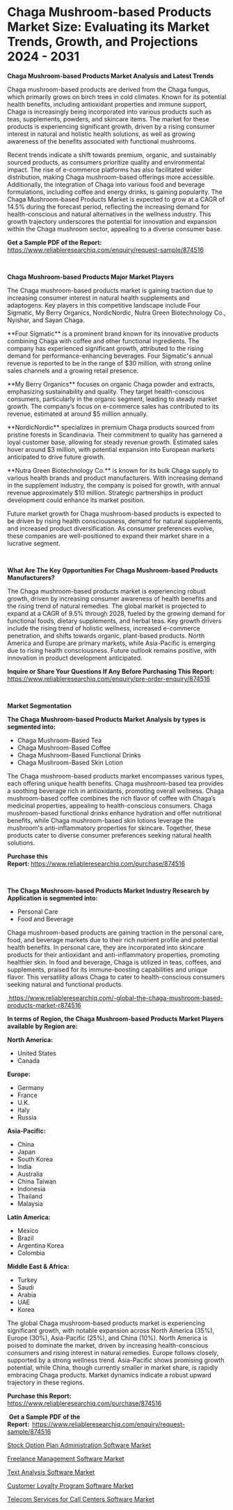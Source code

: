 <p><h1>Chaga Mushroom-based Products Market Size: Evaluating its Market Trends, Growth, and Projections 2024 - 2031</h1></p><p><strong>Chaga Mushroom-based Products Market Analysis and Latest Trends</strong></p>
<p><p>Chaga mushroom-based products are derived from the Chaga fungus, which primarily grows on birch trees in cold climates. Known for its potential health benefits, including antioxidant properties and immune support, Chaga is increasingly being incorporated into various products such as teas, supplements, powders, and skincare items. The market for these products is experiencing significant growth, driven by a rising consumer interest in natural and holistic health solutions, as well as growing awareness of the benefits associated with functional mushrooms.</p><p>Recent trends indicate a shift towards premium, organic, and sustainably sourced products, as consumers prioritize quality and environmental impact. The rise of e-commerce platforms has also facilitated wider distribution, making Chaga mushroom-based offerings more accessible. Additionally, the integration of Chaga into various food and beverage formulations, including coffee and energy drinks, is gaining popularity. The Chaga Mushroom-based Products Market is expected to grow at a CAGR of 14.5% during the forecast period, reflecting the increasing demand for health-conscious and natural alternatives in the wellness industry. This growth trajectory underscores the potential for innovation and expansion within the Chaga mushroom sector, appealing to a diverse consumer base.</p></p>
<p><strong>Get a Sample PDF of the Report:&nbsp;</strong> <a href="https://www.reliableresearchiq.com/enquiry/request-sample/874516">https://www.reliableresearchiq.com/enquiry/request-sample/874516</a></p>
<p>&nbsp;</p>
<p><strong>Chaga Mushroom-based Products Major Market Players</strong></p>
<p><p>The Chaga mushroom-based products market is gaining traction due to increasing consumer interest in natural health supplements and adaptogens. Key players in this competitive landscape include Four Sigmatic, My Berry Organics, NordicNordic, Nutra Green Biotechnology Co., Nyishar, and Sayan Chaga.</p><p>**Four Sigmatic** is a prominent brand known for its innovative products combining Chaga with coffee and other functional ingredients. The company has experienced significant growth, attributed to the rising demand for performance-enhancing beverages. Four Sigmatic's annual revenue is reported to be in the range of $30 million, with strong online sales channels and a growing retail presence.</p><p>**My Berry Organics** focuses on organic Chaga powder and extracts, emphasizing sustainability and quality. They target health-conscious consumers, particularly in the organic segment, leading to steady market growth. The company’s focus on e-commerce sales has contributed to its revenue, estimated at around $5 million annually.</p><p>**NordicNordic** specializes in premium Chaga products sourced from pristine forests in Scandinavia. Their commitment to quality has garnered a loyal customer base, allowing for steady revenue growth. Estimated sales hover around $3 million, with potential expansion into European markets anticipated to drive future growth.</p><p>**Nutra Green Biotechnology Co.** is known for its bulk Chaga supply to various health brands and product manufacturers. With increasing demand in the supplement industry, the company is poised for growth, with annual revenue approximately $10 million. Strategic partnerships in product development could enhance its market position.</p><p>Future market growth for Chaga mushroom-based products is expected to be driven by rising health consciousness, demand for natural supplements, and increased product diversification. As consumer preferences evolve, these companies are well-positioned to expand their market share in a lucrative segment.</p></p>
<p>&nbsp;</p>
<p><strong>What Are The Key Opportunities For Chaga Mushroom-based Products Manufacturers?</strong></p>
<p><p>The Chaga mushroom-based products market is experiencing robust growth, driven by increasing consumer awareness of health benefits and the rising trend of natural remedies. The global market is projected to expand at a CAGR of 9.5% through 2028, fueled by the growing demand for functional foods, dietary supplements, and herbal teas. Key growth drivers include the rising trend of holistic wellness, increased e-commerce penetration, and shifts towards organic, plant-based products. North America and Europe are primary markets, while Asia-Pacific is emerging due to rising health consciousness. Future outlook remains positive, with innovation in product development anticipated.</p></p>
<p><strong>Inquire or Share Your Questions If Any Before Purchasing This Report:</strong> <a href="https://www.reliableresearchiq.com/enquiry/pre-order-enquiry/874516">https://www.reliableresearchiq.com/enquiry/pre-order-enquiry/874516</a></p>
<p>&nbsp;</p>
<p><strong>Market Segmentation</strong></p>
<p><strong>The Chaga Mushroom-based Products Market Analysis by types is segmented into:</strong></p>
<p><ul><li>Chaga Mushroom-Based Tea</li><li>Chaga Mushroom-Based Coffee</li><li>Chaga Mushroom-Based Functional Drinks</li><li>Chaga Mushroom-Based Skin Lotion</li></ul></p>
<p><p>The Chaga mushroom-based products market encompasses various types, each offering unique health benefits. Chaga mushroom-based tea provides a soothing beverage rich in antioxidants, promoting overall wellness. Chaga mushroom-based coffee combines the rich flavor of coffee with Chaga’s medicinal properties, appealing to health-conscious consumers. Chaga mushroom-based functional drinks enhance hydration and offer nutritional benefits, while Chaga mushroom-based skin lotions leverage the mushroom's anti-inflammatory properties for skincare. Together, these products cater to diverse consumer preferences seeking natural health solutions.</p></p>
<p><strong>Purchase this Report:&nbsp;</strong><a href="https://www.reliableresearchiq.com/purchase/874516">https://www.reliableresearchiq.com/purchase/874516</a></p>
<p>&nbsp;</p>
<p><strong>The Chaga Mushroom-based Products Market Industry Research by Application is segmented into:</strong></p>
<p><ul><li>Personal Care</li><li>Food and Beverage</li></ul></p>
<p><p>Chaga mushroom-based products are gaining traction in the personal care, food, and beverage markets due to their rich nutrient profile and potential health benefits. In personal care, they are incorporated into skincare products for their antioxidant and anti-inflammatory properties, promoting healthier skin. In food and beverage, Chaga is utilized in teas, coffees, and supplements, praised for its immune-boosting capabilities and unique flavor. This versatility allows Chaga to cater to health-conscious consumers seeking natural and functional products.</p></p>
<p><a href="https://www.reliableresearchiq.com/-global-the-chaga-mushroom-based-products-market-r874516">&nbsp;https://www.reliableresearchiq.com/-global-the-chaga-mushroom-based-products-market-r874516</a></p>
<p><strong>In terms of Region, the Chaga Mushroom-based Products Market Players available by Region are:</strong></p>
<p>
    <p> <strong> North America: </strong>
        <ul>
            <li>United States</li>
            <li>Canada</li>
        </ul>
        </p> 
    <p> <strong> Europe: </strong>
        <ul>
            <li>Germany</li>
            <li>France</li>
            <li>U.K.</li>
            <li>Italy</li>
            <li>Russia</li>
        </ul>
        </p> 
    <p> <strong> Asia-Pacific: </strong>
        <ul>
            <li>China</li>
            <li>Japan</li>
            <li>South Korea</li>
            <li>India</li>
            <li>Australia</li>
            <li>China Taiwan</li>
            <li>Indonesia</li>
            <li>Thailand</li>
            <li>Malaysia</li>
        </ul>
        </p> 
    <p> <strong> Latin America: </strong>
        <ul>
            <li>Mexico</li>
            <li>Brazil</li>
            <li>Argentina Korea</li>
            <li>Colombia</li>
        </ul>
        </p> 
    <p> <strong> Middle East & Africa: </strong>
        <ul>
            <li>Turkey</li>
            <li>Saudi</li>
            <li>Arabia</li>
            <li>UAE</li>
            <li>Korea</li>
        </ul>
    </p>
    </p>
<p><p>The global Chaga mushroom-based products market is experiencing significant growth, with notable expansion across North America (35%), Europe (30%), Asia-Pacific (25%), and China (10%). North America is poised to dominate the market, driven by increasing health-conscious consumers and rising interest in natural remedies. Europe follows closely, supported by a strong wellness trend. Asia-Pacific shows promising growth potential, while China, though currently smaller in market share, is rapidly embracing Chaga products. Market dynamics indicate a robust upward trajectory in these regions.</p></p>
<p><strong>Purchase this Report: </strong><a href="https://www.reliableresearchiq.com/purchase/874516">https://www.reliableresearchiq.com/purchase/874516</a></p>
<p>&nbsp;<strong>Get a Sample PDF of the Report:&nbsp;&nbsp;</strong><a href="https://www.reliableresearchiq.com/enquiry/request-sample/874516">https://www.reliableresearchiq.com/enquiry/request-sample/874516</a></p>
<p><strong></strong></p>
<p><p><a href="https://www.linkedin.com/pulse/navigating-stock-option-plan-administration-software-market-twycf?trackingId=zegl3VjiRoGyzVQUg0Y0fg%3D%3D">Stock Option Plan Administration Software Market</a></p><p><a href="https://www.linkedin.com/pulse/global-freelance-management-software-market-trends-innovations-jzfhf?trackingId=M1dowFRSTjGunbLEYFLzgg%3D%3D">Freelance Management Software Market</a></p><p><a href="https://www.linkedin.com/pulse/market-dynamics-future-trends-global-text-analysis-software-3ox8c?trackingId=7Nv%2BuKXbRNuJ2P%2BhZTDClg%3D%3D">Text Analysis Software Market</a></p><p><a href="https://www.linkedin.com/pulse/customer-loyalty-program-software-market-forecast-global-trends-duzkf?trackingId=4OfL2PdaQCKQvUaIACRESQ%3D%3D">Customer Loyalty Program Software Market</a></p><p><a href="https://www.linkedin.com/pulse/global-telecom-services-call-centers-software-market-sector2024-jyelc?trackingId=sldFSBaNSHq1f7RYAXis%2FQ%3D%3D">Telecom Services for Call Centers Software Market</a></p></p>